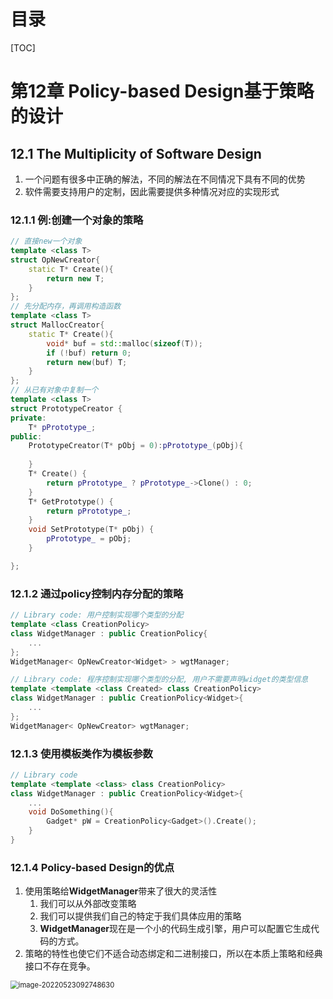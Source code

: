 # 目录

[TOC]

# 第12章	Policy-based Design基于策略的设计

## 12.1	The Multiplicity of Software Design

1.   一个问题有很多中正确的解法，不同的解法在不同情况下具有不同的优势
2.   软件需要支持用户的定制，因此需要提供多种情况对应的实现形式

### 12.1.1	例:创建一个对象的策略

```c++
// 直接new一个对象
template <class T>
struct OpNewCreator{
    static T* Create(){
        return new T;
    }
};
// 先分配内存，再调用构造函数
template <class T>
struct MallocCreator{
    static T* Create(){
        void* buf = std::malloc(sizeof(T));
        if (!buf) return 0;
        return new(buf) T;
    }
};
// 从已有对象中复制一个
template <class T>
struct PrototypeCreator {
private:
	T* pPrototype_;
public:
	PrototypeCreator(T* pObj = 0):pPrototype_(pObj){
        
    }
	T* Create() {
		return pPrototype_ ? pPrototype_->Clone() : 0;
	}
    T* GetPrototype() { 
        return pPrototype_; 
    }
    void SetPrototype(T* pObj) { 
        pPrototype_ = pObj;  
    }

};
```

### 12.1.2	通过policy控制内存分配的策略

```c++
// Library code: 用户控制实现哪个类型的分配
template <class CreationPolicy>
class WidgetManager : public CreationPolicy{
	...
};
WidgetManager< OpNewCreator<Widget> > wgtManager;

// Library code: 程序控制实现哪个类型的分配, 用户不需要声明widget的类型信息
template <template <class Created> class CreationPolicy>
class WidgetManager : public CreationPolicy<Widget>{
	...
};
WidgetManager< OpNewCreator> wgtManager;
```

### 12.1.3	使用模板类作为模板参数

```c++
// Library code
template <template <class> class CreationPolicy>
class WidgetManager : public CreationPolicy<Widget>{
	...
    void DoSomething(){
        Gadget* pW = CreationPolicy<Gadget>().Create();
    }
}
```

### 12.1.4	Policy-based Design的优点

1.   使用策略给**WidgetManager**带来了很大的灵活性
     1.   我们可以从外部改变策略
     2.   我们可以提供我们自己的特定于我们具体应用的策略
     3.   **WidgetManager**现在是一个小的代码生成引擎，用户可以配置它生成代码的方式。
2.   策略的特性也使它们不适合动态绑定和二进制接口，所以在本质上策略和经典接口不存在竞争。

 

<img src="H:\Temp\Typora\image-20220523092748630.png" alt="image-20220523092748630" style="zoom:80%;" />